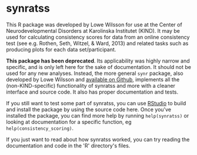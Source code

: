# synratss
This R package was developed by Lowe Wilsson for use at the Center of Neurodevelopmental Disorders at Karolinska Institutet (KIND). It may be used for calculating consistency scores for data from an online consistency test (see e.g. Rothen, Seth, Witzel, & Ward, 2013) and related tasks such as producing plots for each data set/participant. 

__This package has been deprecated__. Its applicability was highly narrow and specific, and is only left here for the sake of documentation. It should not be used for any new analyses. Instead, the more general `synr` package, also developed by Lowe Wilsson and [available on Github](https://github.com/datalowe/synr), implements all the (non-KIND-specific) functionality of synratss and more with a cleaner interface and source code. It also has proper documentation and tests.

If you still want to test some part of synratss, you can use [RStudio](https://www.rstudio.com/) to build and install the package by using the source code here. Once you've installed the package, you can find more help by running `help(synratss)` or looking at documentation for a specific function, eg `help(consistency_scoring)`.

If you just want to read about how synratss worked, you can try reading the documentation and code in the 'R' directory's files.